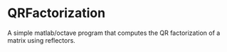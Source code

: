# QRFactorization
A simple matlab/octave program that computes the QR factorization of a matrix using reflectors.
